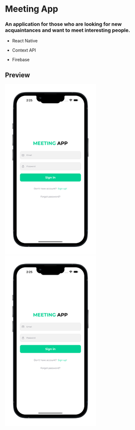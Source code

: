 # Meeting App

### An application for those who are looking for new acquaintances and want to meet interesting people.


- React Native

- Context API

- Firebase

## Preview

<img src='https://github.com/lukasgola/meeting-app/blob/main/assets/images/pro1.png?raw=true' width=300 />
<img src='https://github.com/lukasgola/meeting-app/blob/main/assets/images/pro1.png?raw=true' width=300 />
